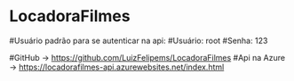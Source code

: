 # LocadoraFilmes

#Usuário padrão para se autenticar na api:
#Usuário: root
#Senha: 123

#GitHub -> https://github.com/LuizFelipems/LocadoraFilmes
#Api na Azure -> https://locadorafilmes-api.azurewebsites.net/index.html
